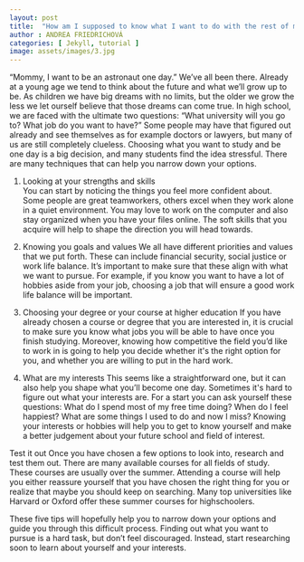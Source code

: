 ```yaml
---
layout: post
title:  "How am I supposed to know what I want to do with the rest of my life?!"
author : ANDREA FRIEDRICHOVÁ 
categories: [ Jekyll, tutorial ]
image: assets/images/3.jpg
---
```

“Mommy, I want to be an astronaut one day.” We’ve all been there. Already at a young age we tend to think about the future and what we’ll grow up to be.  As children we have big dreams with no limits, but the older we grow the less we let ourself believe that those dreams can come true. In high school, we are faced with the ultimate two questions: “What university will you go to? What job do you want to have?”
Some people may have that figured out already and see themselves as for example doctors or lawyers, but many of us are still completely clueless. Choosing what you want to study and be one day is a big decision, and many students find the idea stressful. There are many techniques that can help you narrow down your options. 

1. Looking at your strengths and skills  
	You can start by noticing the things you feel more confident about. Some people are great teamworkers, others excel when they work alone in a quiet environment. You may love to work on the computer and also stay organized when you have your files online. The soft skills that you acquire will help to shape the direction you will head towards.

2. Knowing you goals and values
	We all have different priorities and values that we put forth. These can include financial security, social justice or work life balance. It’s important to make sure that these align with what we want to pursue. For example, if you know you want to have a lot of hobbies aside from your job, choosing a job that will ensure a good work life balance will be important. 

3. Choosing your degree or your course at higher education
	If you have already chosen a course or degree that you are interested in, it is crucial to make sure you know what jobs you will be able to have once you finish studying. Moreover, knowing how competitive the field you’d like to work in is going to help you decide whether it's the right option for you, and whether you are willing to put in the hard work. 

4. What are my interests 
	This seems like a straightforward one, but it can also help you shape what you’ll become one day. Sometimes it's hard to figure out what your interests are. For a start you can ask yourself these questions: 
What do I spend most of my free time doing?
When do I feel happiest? 
What are some things I used to do and now I miss? 
Knowing your interests or hobbies will help you to get to know yourself and make a better judgement about your future school and field of interest.   

Test it out 
	Once you have chosen a few options to look into, research and test them out. There are many available courses for all fields of study. These courses are usually over the summer. Attending a course will help you either reassure yourself that you have chosen the right thing for you or realize that maybe you should keep on searching. Many top universities like Harvard or Oxford offer these summer courses for highschoolers. 

These five tips will hopefully help you to narrow down your options and guide you through this difficult process. Finding out what you want to pursue is a hard task, but don’t feel discouraged. Instead, start researching soon to learn about yourself and your interests.  
